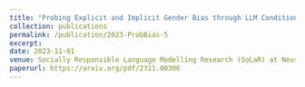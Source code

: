 ```yaml
---
title: "Probing Explicit and Implicit Gender Bias through LLM Conditional Text Generation"
collection: publications
permalink: /publication/2023-ProbBias-5
excerpt: 
date: 2023-11-01
venue: Socially Responsible Language Modelling Research (SoLaR) at Neurips 2023
paperurl: https://arxiv.org/pdf/2311.00306
---
```

